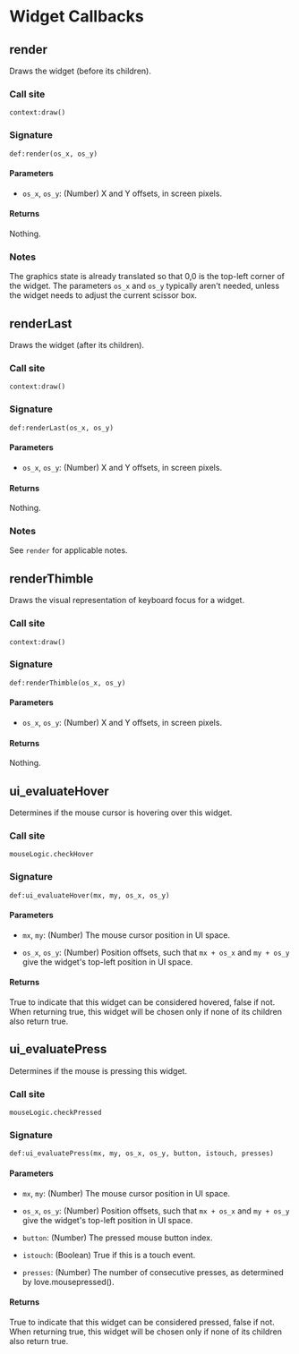 # Widget Callbacks

## render

Draws the widget (before its children).

### Call site

`context:draw()`

### Signature

`def:render(os_x, os_y)`

#### Parameters

* `os_x`, `os_y`: (Number) X and Y offsets, in screen pixels.

#### Returns

Nothing.

### Notes

The graphics state is already translated so that 0,0 is the top-left corner of the widget. The parameters `os_x` and `os_y` typically aren't needed, unless the widget needs to adjust the current scissor box.


## renderLast

Draws the widget (after its children).

### Call site

`context:draw()`

### Signature

`def:renderLast(os_x, os_y)`

#### Parameters

* `os_x`, `os_y`: (Number) X and Y offsets, in screen pixels.

#### Returns

Nothing.

### Notes

See `render` for applicable notes.


## renderThimble

Draws the visual representation of keyboard focus for a widget.

### Call site

`context:draw()`

### Signature

`def:renderThimble(os_x, os_y)`

#### Parameters

* `os_x`, `os_y`: (Number) X and Y offsets, in screen pixels.

#### Returns

Nothing.


## ui_evaluateHover

Determines if the mouse cursor is hovering over this widget.

### Call site

`mouseLogic.checkHover`

### Signature

`def:ui_evaluateHover(mx, my, os_x, os_y)`

#### Parameters

* `mx`, `my`: (Number) The mouse cursor position in UI space.

* `os_x`, `os_y`: (Number) Position offsets, such that `mx + os_x` and `my + os_y` give the widget's top-left position in UI space.

#### Returns

True to indicate that this widget can be considered hovered, false if not. When returning true, this widget will be chosen only if none of its children also return true.


## ui_evaluatePress

Determines if the mouse is pressing this widget.

### Call site

`mouseLogic.checkPressed`


### Signature

`def:ui_evaluatePress(mx, my, os_x, os_y, button, istouch, presses)`


#### Parameters

* `mx`, `my`: (Number) The mouse cursor position in UI space.

* `os_x`, `os_y`: (Number) Position offsets, such that `mx + os_x` and `my + os_y` give the widget's top-left position in UI space.

* `button`: (Number) The pressed mouse button index.

* `istouch`: (Boolean) True if this is a touch event.

* `presses`: (Number) The number of consecutive presses, as determined by love.mousepressed().

#### Returns

True to indicate that this widget can be considered pressed, false if not. When returning true, this widget will be chosen only if none of its children also return true.
